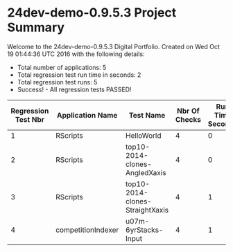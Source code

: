 # 24dev-demo-0.9.5.3 Project Summary 
Welcome to the 24dev-demo-0.9.5.3 Digital Portfolio. Created on Wed Oct 19 01:44:36 UTC 2016 with the following details:
* Total number of applications: 5
* Total regression test run time in seconds: 2 
* Total regression test runs: 5  
* Success! - All regression tests PASSED!

Regression Test Nbr|Application Name|Test Name|Nbr Of Checks|Run Time Seconds|Pass or Fail
--- | --- | --- | --- | --- | --- 
1|RScripts|HelloWorld|4|0|Pass
2|RScripts|top10-2014-clones-AngledXaxis|4|0|Pass
3|RScripts|top10-2014-clones-StraightXaxis|4|1|Pass
4|competitionIndexer|u07m-6yrStacks-Input|4|1|Pass
